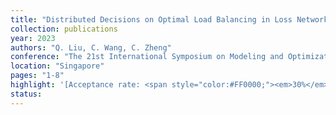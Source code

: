 ```yaml
---
title: "Distributed Decisions on Optimal Load Balancing in Loss Networks"
collection: publications
year: 2023
authors: "Q. Liu, C. Wang, C. Zheng"
conference: "The 21st International Symposium on Modeling and Optimization in Mobile, Ad hoc, and Wireless Networks (Wiopt)"
location: "Singapore"
pages: "1-8"
highlight: '[Acceptance rate: <span style="color:#FF0000;"><em>30%</em></span>]'
status:
---
```

